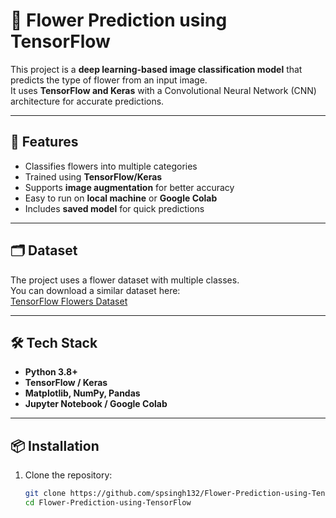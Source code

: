 # 🌸 Flower Prediction using TensorFlow

This project is a **deep learning-based image classification model** that predicts the type of flower from an input image.  
It uses **TensorFlow and Keras** with a Convolutional Neural Network (CNN) architecture for accurate predictions.

---

## 🚀 Features
- Classifies flowers into multiple categories  
- Trained using **TensorFlow/Keras**  
- Supports **image augmentation** for better accuracy  
- Easy to run on **local machine** or **Google Colab**  
- Includes **saved model** for quick predictions  

---

## 🗂 Dataset
The project uses a flower dataset with multiple classes.  
You can download a similar dataset here:  
[TensorFlow Flowers Dataset](https://www.tensorflow.org/datasets/catalog/tf_flowers)

---

## 🛠 Tech Stack
- **Python 3.8+**
- **TensorFlow / Keras**
- **Matplotlib, NumPy, Pandas**
- **Jupyter Notebook / Google Colab**

---

## 📦 Installation

1. Clone the repository:
   ```bash
   git clone https://github.com/spsingh132/Flower-Prediction-using-TensorFlow.git
   cd Flower-Prediction-using-TensorFlow

